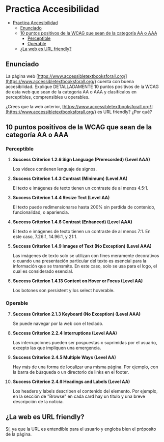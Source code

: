 # Practica Accesibilidad

- [Practica Accesibilidad](#practica-accesibilidad)
  - [Enunciado](#enunciado)
  - [10 puntos positivos de la WCAG que sean de la categoría AA o AAA](#10-puntos-positivos-de-la-wcag-que-sean-de-la-categoría-aa-o-aaa)
    - [Perceptible](#perceptible)
    - [Operable](#operable)
  - [¿La web es URL friendly?](#la-web-es-url-friendly)

## Enunciado

La página web [https://www.accessibletextbooksforall.org/](https://www.accessibletextbooksforall.org/) cuenta con buena accesibilidad. Explique DETALLADAMENTE 10 puntos positivos de la WCAG de esta web que sean de la categoría AA o AAA y clasifícalos en perceptibles, comprensibles u operables.   

¿Crees que la web anterior, [https://www.accessibletextbooksforall.org/](https://www.accessibletextbooksforall.org/) es URL friendly? ¿Por qué?   

## 10 puntos positivos de la WCAG que sean de la categoría AA o AAA

### Perceptible

1. **Success Criterion 1.2.6 Sign Language (Prerecorded) (Level AAA)**
   
    Los videos contienen lenguaje de signos.
   
2. **Success Criterion 1.4.3 Contrast (Minimum) (Level AA)**
   
    El texto e imágenes de texto tienen un contraste de al menos 4.5:1.

3. **Success Criterion 1.4.4 Resize Text (Level AA)**
   
    El texto puede redimensionarse hasta 200% sin perdida de contenido, funcionalidad, o apariencia.

4. **Success Criterion 1.4.6 Contrast (Enhanced) (Level AAA)**
   
    El texto e imágenes de texto tienen un contraste de al menos 7:1. En este caso, 7.26:1, 14.96:1, y 21:1.

5. **Success Criterion 1.4.9 Images of Text (No Exception) (Level AAA)**
   
    Las imágenes de texto solo se utilizan con fines meramente decorativos o cuando una presentación particular del texto es esencial para la información que se transmite. En este caso, solo se usa para el logo, el cual es considerado esencial.

6. **Success Criterion 1.4.13 Content on Hover or Focus (Level AA)**
   
    Los botones son persistent y los select hoverable.

### Operable

7. **Success Criterion 2.1.3 Keyboard (No Exception) (Level AAA)**
   
    Se puede navegar por la web con el teclado.

8.  **Success Criterion 2.2.4 Interruptions (Level AAA)**
   
    Las interrupciones pueden ser pospuestas o suprimidas por el usuario, excepto las que impliquen una emergencia.

9.  **Success Criterion 2.4.5 Multiple Ways (Level AA)**
    
    Hay más de una forma de localizar una misma página. Por ejemplo, con la barra de búsqueda o un directorio de links en el footer.

10. **Success Criterion 2.4.6 Headings and Labels (Level AA)**
    
    Los headers y labels describen el contenido del elemento. Por ejemplo, en la sección de "Browse" en cada card hay un titulo y una breve descripción de la noticia.

## ¿La web es URL friendly?

Sí, ya que la URL es entendible para el usuario y engloba bien el próposito de la página.   
